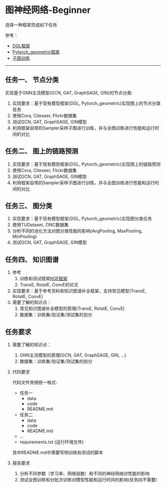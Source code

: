 # 图神经网络-Beginner
选择一种框架完成如下任务

参考：
- [DGL框架](https://www.dgl.ai/)
- [Pytorch_geometric框架](https://pytorch-geometric.readthedocs.io/en/latest/index.html)
- [子图训练](https://docs.dgl.ai/tutorials/large/L0_neighbor_sampling_overview.html#sphx-glr-tutorials-large-l0-neighbor-sampling-overview-py)

****
## 任务一、 节点分类
实现基于GNN主流模型(GCN, GAT, GraphSAGE, GIN)的节点分类:

1. 实现要求：基于现有模型框架(DGL, Pytorch_geometric)实现图上的节点分类任务
2. 使用Cora, Citeseer, Flickr数据集
3. 测试GCN, GAT, GraphSAGE, GIN模型
4. 利用框架自带的Sampler采样子图进行训练，并与全图训练进行性能和运行时间的对比

## 任务二、 图上的链路预测
1. 实现要求：基于现有模型框架(DGL, Pytorch_geometric)实现图上的链路预测
2. 使用Cora, Citeseer, Flickr数据集
3. 测试GCN, GAT, GraphSAGE, GIN模型
4. 利用框架自带的Sampler采样子图进行训练，并与全图训练进行性能和运行时间的对比

## 任务三、 图分类
1. 实现要求：基于现有模型框架(DGL, Pytorch_geometric)实现图分类任务
2. 使用TUDataset, ZINC数据集
3. 分析不同的池化方法对图分类性能的影响(AvgPooling, MaxPooling, MinPooling)
4. 测试GCN, GAT, GraphSAGE, GIN模型


## 任务四、 知识图谱
1. 参考
   1. 训练和测试框架[KGE框架](https://github.com/Maxioo/kge_framework)
   2. TransE, RotatE, ConvE的论文
2. 实现要求：基于参考资料和知识图谱补全框架，支持常见模型(TransE, RotatE, ConvE)
3. 需要了解的知识点：
   1. 常见知识图谱补全模型的原理(TransE, RotatE, ConvE)
   2. 数据集：训练集/验证集/测试集的划分

## 任务要求
1. 需要了解的知识点：
   1. GNN主流模型的原理(GCN, GAT, GraphSAGE, GIN, ...)
   2. 数据集：训练集/验证集/测试集的划分
2. 代码要求

   代码文件夹按统一格式:
      - 任务一
         - data
         - code
         - README.md
      - 任务二
         - data
         - code
         - README.md
      - ...
      - requirements.txt (运行环境文件)
   
   其中README.md中需要写明训练和测试的脚本

3. 报告要求
   1. 分析不同参数（学习率、网络层数）和不同的神经网络对性能的影响
   2. 测试全图训练和分批次训练对模型性能和运行时间的影响(任务四不需要)